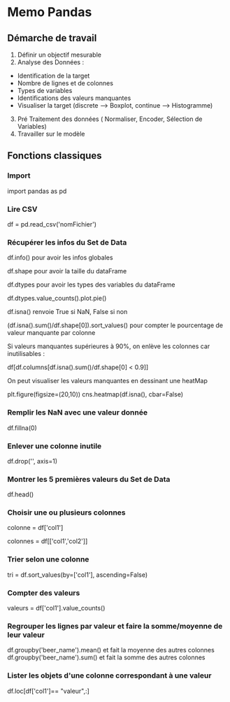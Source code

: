 # Memo Pandas

## Démarche de travail

1. Définir un objectif mesurable
2. Analyse des Données :

- Identification de la target
- Nombre de lignes et de colonnes
- Types de variables
- Identifications des valeurs manquantes
- Visualiser la target (discrete --> Boxplot, continue --> Histogramme)

3. Pré Traitement des données ( Normaliser, Encoder, Sélection de Variables)
4. Travailler sur le modèle

## Fonctions classiques

### Import

import pandas as pd

### Lire CSV

df = pd.read_csv('nomFichier')

### Récupérer les infos du Set de Data

df.info() pour avoir les infos globales

df.shape pour avoir la taille du dataFrame

df.dtypes pour avoir les types des variables du dataFrame

df.dtypes.value_counts().plot.pie()

df.isna() renvoie True si NaN, False si non

(df.isna().sum()/df.shape[0]).sort_values() pour compter le pourcentage de valeur manquante par colonne

Si valeurs manquantes supérieures à 90%, on enlève les colonnes car inutilisables :

df[df.columns[df.isna().sum()/df.shape[0] < 0.9]]

On peut visualiser les valeurs manquantes en dessinant une heatMap

plt.figure(figsize=(20,10))
cns.heatmap(df.isna(), cbar=False)

### Remplir les NaN avec une valeur donnée

df.fillna(0)
### Enlever une colonne inutile

df.drop('', axis=1)

### Montrer les 5 premières valeurs du Set de Data

df.head()

### Choisir une ou plusieurs colonnes

colonne = df['col1']

colonnes = df[['col1','col2']]

### Trier selon une colonne

tri = df.sort_values(by=['col1'], ascending=False)

### Compter des valeurs

valeurs = df['col1'].value_counts()

### Regrouper les lignes par valeur et faire la somme/moyenne de leur valeur

df.groupby('beer_name').mean() et fait la moyenne des autres colonnes
df.groupby('beer_name').sum() et fait la somme des autres colonnes

### Lister les objets d'une colonne correspondant à une valeur

df.loc[df['col1']== "valeur",:]
